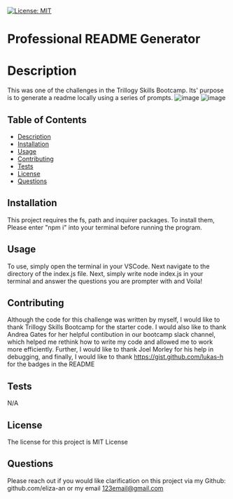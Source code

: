 
[![License: MIT](https://img.shields.io/badge/License-MIT-yellow.svg)](https://opensource.org/licenses/MIT)
  # Professional README Generator

  # Description
  This was one of the challenges in the Trillogy Skills Bootcamp. Its' purpose is to generate a readme locally using a series of prompts.
![image](https://user-images.githubusercontent.com/118762745/221931347-45894fca-abe3-448a-8acb-4e16ec00f5fe.png)
![image](https://user-images.githubusercontent.com/118762745/221931591-3e245248-6184-4312-a883-17a5fb072313.png)


  ## Table of Contents

  * [Description](#Description)
  * [Installation](#Installation)
  * [Usage](#Usage)
  * [Contributing](#Contributions)
  * [Tests](#Tests)
  * [License](#License)
  * [Questions](#Questions)

  ## Installation

  This project requires the fs, path and inquirer packages. To install them, Please enter "npm i" into your terminal before running the program.


  ## Usage

  To use, simply open the terminal in your VSCode. Next navigate to the directory of the index.js file. Next, simply write node index.js in your terminal and answer the questions you are prompter with and Voila!


  ## Contributing
  Although the code for this challenge was written by myself, I would like to thank Trillogy Skills Bootcamp for the starter code. I would also like to thank Andrea Gates for her helpful contibution in our bootcamp slack channel, which helped me rethink how to write my code and allowed me to work more efficiently. Further, I would like to thank Joel Morley for his help in debugging, and finally, I would like to thank https://gist.github.com/lukas-h for the badges in the README


  ## Tests

  N/A


  ## License

  The license for this project is MIT License

  ## Questions
  Please reach out if you would like clarification on this project via my Github: github.com/eliza-an
  or my email 123email@gmail.com
